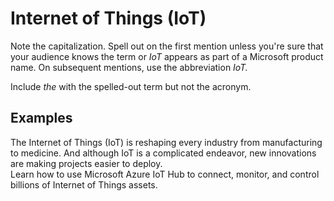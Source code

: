 # Internet of Things (IoT)

Note the capitalization. Spell out on the first mention unless you're sure that your audience knows the term 
or *IoT* appears as part of a Microsoft product name. On subsequent mentions, use the abbreviation *IoT.*  

Include *the* with the spelled-out term but not the acronym.  

## Examples

The Internet of Things (IoT) is reshaping every industry from manufacturing to medicine. And although IoT 
is a complicated endeavor, new innovations are making projects easier to deploy.  
Learn how to use Microsoft Azure IoT Hub to connect, monitor, and control billions of Internet of Things assets.  
